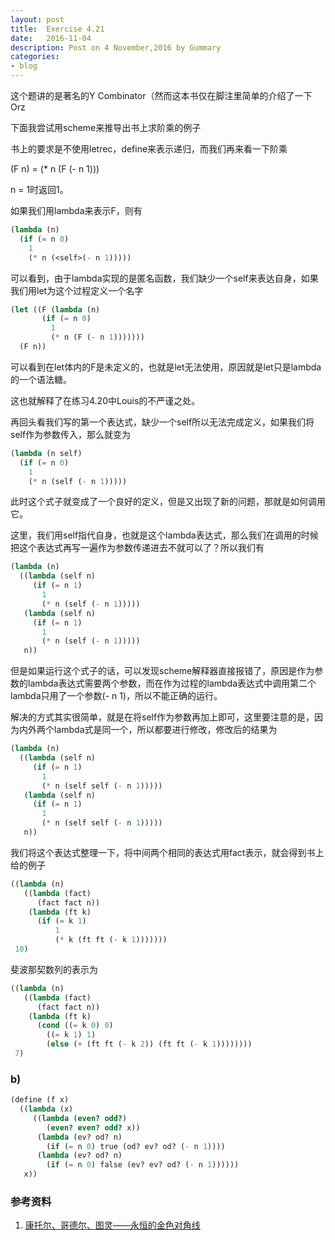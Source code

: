 ```yaml
---
layout: post
title:  Exercise 4.21
date:   2016-11-04
description: Post on 4 November,2016 by Gummary
categories:
- blog
---
```


这个题讲的是著名的Y Combinator（然而这本书仅在脚注里简单的介绍了一下Orz

下面我尝试用scheme来推导出书上求阶乘的例子

书上的要求是不使用letrec，define来表示递归，而我们再来看一下阶乘

(F n) = (* n (F (- n 1)))

n = 1时返回1。

如果我们用lambda来表示F，则有

~~~scheme
(lambda (n)
  (if (= n 0)
    1
    (* n (<self>(- n 1)))))
~~~

可以看到，由于lambda实现的是匿名函数，我们缺少一个self来表达自身，如果我们用let为这个过程定义一个名字

~~~scheme
(let ((F (lambda (n)
	   (if (= n 0)
	     1
	     (* n (F (- n 1)))))))
  (F n))
~~~

可以看到在let体内的F是未定义的，也就是let无法使用，原因就是let只是lambda的一个语法糖。

这也就解释了在练习4.20中Louis的不严谨之处。

再回头看我们写的第一个表达式，缺少一个self所以无法完成定义，如果我们将self作为参数传入，那么就变为

~~~scheme
(lambda (n self)
  (if (= n 0)
    1
    (* n (self (- n 1)))))
~~~

此时这个式子就变成了一个良好的定义，但是又出现了新的问题，那就是如何调用它。

这里，我们用self指代自身，也就是这个lambda表达式，那么我们在调用的时候把这个表达式再写一遍作为参数传递进去不就可以了？所以我们有

~~~scheme
(lambda (n)
  ((lambda (self n)
     (if (= n 1)
       1
       (* n (self (- n 1)))))
   (lambda (self n)
     (if (= n 1)
       1
       (* n (self (- n 1)))))
   n))
~~~

但是如果运行这个式子的话，可以发现scheme解释器直接报错了，原因是作为参数的lambda表达式需要两个参数，而在作为过程的lambda表达式中调用第二个lambda只用了一个参数(- n 1)，所以不能正确的运行。

解决的方式其实很简单，就是在将self作为参数再加上即可，这里要注意的是，因为内外两个lambda式是同一个，所以都要进行修改，修改后的结果为

~~~scheme
(lambda (n)
  ((lambda (self n)
     (if (= n 1)
       1
       (* n (self self (- n 1)))))
   (lambda (self n)
     (if (= n 1)
       1
       (* n (self self (- n 1)))))
   n))
~~~

我们将这个表达式整理一下，将中间两个相同的表达式用fact表示，就会得到书上给的例子

~~~scheme
((lambda (n)
   ((lambda (fact)
      (fact fact n))
    (lambda (ft k)
      (if (= k 1)
          1
          (* k (ft ft (- k 1)))))))
 10)
~~~

斐波那契数列的表示为

~~~scheme
((lambda (n)
   ((lambda (fact)
      (fact fact n))
    (lambda (ft k)
      (cond ((= k 0) 0)
	    ((= k 1) 1)
	    (else (+ (ft ft (- k 2)) (ft ft (- k 1))))))))
 7)
~~~

### b)


~~~scheme
(define (f x)
  ((lambda (x)
     ((lambda (even? odd?)
        (even? even? odd? x))
      (lambda (ev? od? n)
        (if (= n 0) true (od? ev? od? (- n 1))))
      (lambda (ev? od? n)
        (if (= n 0) false (ev? ev? od? (- n 1))))))
   x))
~~~

### 参考资料

1. [康托尔、哥德尔、图灵——永恒的金色对角线](http://mindhacks.cn/2006/10/15/cantor-godel-turing-an-eternal-golden-diagonal/) 

     


 